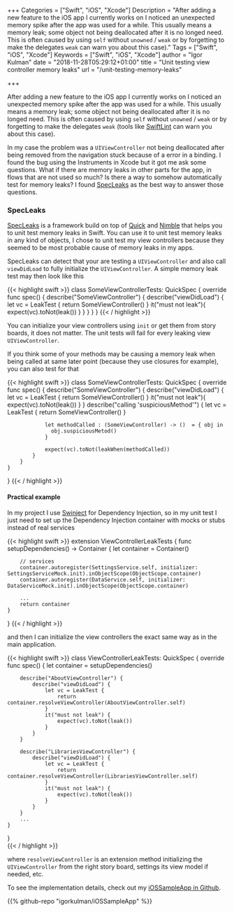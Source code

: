 +++
Categories = ["Swift", "iOS", "Xcode"]
Description = "After adding a new feature to the iOS app I currently works on I noticed an unexpected memory spike after the app was used for a while. This usually means a memory leak; some object not being deallocated after it is no longed need. This is often caused by using `self` without `unowned` / `weak` or by forgetting to make the delegates `weak` can warn you about this case)."
Tags = ["Swift", "iOS", "Xcode"]
Keywords = ["Swift", "iOS", "Xcode"]
author = "Igor Kulman"
date = "2018-11-28T05:29:12+01:00"
title = "Unit testing view controller memory leaks"
url = "/unit-testing-memory-leaks"

+++

After adding a new feature to the iOS app I currently works on I noticed an unexpected memory spike after the app was used for a while. This usually means a memory leak; some object not being deallocated after it is no longed need. This is often caused by using `self` without `unowned` / `weak` or by forgetting to make the delegates `weak` (tools like [SwiftLint](https://github.com/realm/SwiftLint) can warn you about this case).

In my case the problem was a `UIViewController` not being deallocated after being removed from the navigation stuck because of a error in a binding. I found the bug using the Instruments in Xcode but it got me ask some questions. What if there are memory leaks in other parts for the app, in flows that are not used so much? Is there a way to somehow automatically test for memory leaks? I found [SpecLeaks](https://github.com/leandromperez/specleaks) as the best way to answer those questions.  

### SpecLeaks

[SpecLeaks](https://github.com/leandromperez/specleaks) is a framework build on top of [Quick](https://github.com/Quick/Quick) and [Nimble](https://github.com/Quick/Nimble) that helps you to unit test memory leaks in Swift. You can use it to unit test memory leaks in any kind of objects, I chose to unit test my view controllers because they seemed to be most probable cause of memory leaks in my apps. 

SpecLeaks can detect that your are testing a `UIViewController` and also call `viewDidLoad` to fully initialize the `UIViewController`. A simple memory leak test may then look like this

{{< highlight swift >}}
class SomeViewControllerTests: QuickSpec {
    override func spec() {
        describe("SomeViewController") {
            describe("viewDidLoad") {
                let vc = LeakTest {
                    return SomeViewController()
                }
                it("must not leak"){
                    expect(vc).toNot(leak())
                }
            }
        }
    }
}
{{< / highlight >}}

You can initialize your view controllers using `init` or get them from story boards, it does not matter. The unit tests will fail for every leaking view `UIViewController`.

<!--more-->

If you think some of your methods may be causing a memory leak when being called at same later point (because they use closures for example), you can also test for that

{{< highlight swift >}}
class SomeViewControllerTests: QuickSpec {
    override func spec() {
        describe("SomeViewController") {
            describe("viewDidLoad") {
                let vc = LeakTest {
                    return SomeViewController()
                }
                it("must not leak"){
                    expect(vc).toNot(leak())
                }
            }
            describe("calling 'suspiciousMethod'") {
                let vc = LeakTest {
                      return SomeViewController()
                }

                let methodCalled : (SomeViewController) -> ()  = { obj in
                  obj.suspiciousMetod()
                }

                expect(vc).toNot(leakWhen(methodCalled))
            }
        }
    }
}
{{< / highlight >}}

#### Practical example

In my project I use [Swinject](https://github.com/Swinject/Swinject) for Dependency Injection, so in my unit test I just need to set up the Dependency Injection container with mocks or stubs instead of real services 

{{< highlight swift >}}
extension ViewControllerLeakTests {
    func setupDependencies() -> Container {
        let container = Container()

        // services
        container.autoregister(SettingsService.self, initializer: SettingsServiceMock.init).inObjectScope(ObjectScope.container)
        container.autoregister(DataService.self, initializer: DataServiceMock.init).inObjectScope(ObjectScope.container)

        ...
        return container
    }
}
{{< / highlight >}}  

and then I can initialize the view controllers the exact same way as in the main application.

{{< highlight swift >}}
class ViewControllerLeakTests: QuickSpec {
    override func spec() {
        let container = setupDependencies()

        describe("AboutViewController") {
            describe("viewDidLoad") {
                let vc = LeakTest {
                    return container.resolveViewController(AboutViewController.self)
                }
                it("must not leak") {
                    expect(vc).toNot(leak())
                }
            }
        }

        describe("LibrariesViewController") {
            describe("viewDidLoad") {
                let vc = LeakTest {
                    return container.resolveViewController(LibrariesViewController.self)
                }
                it("must not leak") {
                    expect(vc).toNot(leak())
                }
            }
        }
        ...
    }
}        
{{< / highlight >}}        

where `resolveViewController` is an extension method initializing the `UIViewController` from the right story board, settings its view model if needed, etc.

To see the implementation details, check out my [iOSSampleApp in Github](https://github.com/igorkulman/iOSSampleApp).

{{% github-repo "igorkulman/iOSSampleApp" %}}